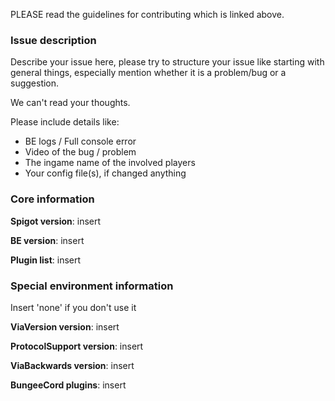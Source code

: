 PLEASE read the guidelines for contributing which is linked above.
### Issue description

Describe your issue here, please try to structure your
issue like starting with general things, especially
mention whether it is a problem/bug or a suggestion.

We can't read your thoughts.

Please include details like:
* BE logs / Full console error
* Video of the bug / problem
* The ingame name of the involved players
* Your config file(s), if changed anything

### Core information
**Spigot version**: insert

**BE version**: insert

**Plugin list**: insert

### Special environment information
Insert 'none' if you don't use it

**ViaVersion version**: insert

**ProtocolSupport version**: insert

**ViaBackwards version**: insert

**BungeeCord plugins**: insert